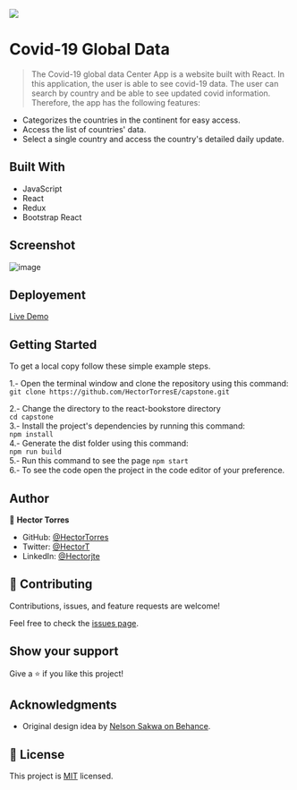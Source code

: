 ![](https://img.shields.io/badge/Microverse-blueviolet)

# Covid-19 Global Data 
> The Covid-19 global data Center App is a website built with React. In this application, the user is able to see covid-19 data. The user can search by country and be able to see updated covid information. Therefore, the app has the following features:

- Categorizes the countries in the continent for easy access.
- Access the list of countries' data.
- Select a single country and access the country's detailed daily update.

## Built With

- JavaScript
- React
- Redux
- Bootstrap React

## Screenshot

![image](https://cdn.discordapp.com/attachments/963540541637804112/963910283909275678/covid19jpg.jpg)

## Deployement

  [Live Demo](https://covid-19-global-data.netlify.app/)

## Getting Started

To get a local copy follow these simple example steps.  

1.- Open the terminal window and clone the repository using this command:  
`git clone https://github.com/HectorTorresE/capstone.git` 

2.- Change the directory to the react-bookstore directory  
`cd capstone`  
3.- Install the project's dependencies by running this command:   
`npm install`  
4.- Generate the dist folder using this command:  
`npm run build`  
5.- Run this command to see the page `npm start`  
6.- To see the code open the project in the code editor of your preference.  

## Author

👤 **Hector Torres**

- GitHub: [@HectorTorres](https://github.com/HectorTorresE)
- Twitter: [@HectorT](https://twitter.com/HectorT00406915)
- LinkedIn: [@Hectorjte](https://www.linkedin.com/in/hectorjte/)

## 🤝 Contributing

Contributions, issues, and feature requests are welcome!

Feel free to check the [issues page](https://github.com/HectorTorresE/capstone/issues).

## Show your support

Give a ⭐️ if you like this project!

## Acknowledgments

- Original design idea by [Nelson Sakwa on Behance](https://www.behance.net/sakwadesignstudio).

## 📝 License

This project is [MIT](./LICENSE.md) licensed.

